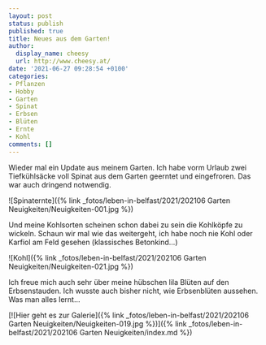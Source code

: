 ```yaml
---
layout: post
status: publish
published: true
title: Neues aus dem Garten!
author:
  display_name: cheesy
  url: http://www.cheesy.at/
date: '2021-06-27 09:28:54 +0100'
categories:
- Pflanzen
- Hobby
- Garten
- Spinat
- Erbsen
- Blüten
- Ernte
- Kohl
comments: []
---
```


<!-- Guide to Markdown: https://guides.github.com/features/mastering-markdown/ -->

Wieder mal ein Update aus meinem Garten. Ich habe vorm Urlaub zwei Tiefkühlsäcke voll Spinat aus dem Garten geerntet und eingefroren. Das war auch dringend notwendig.

![Spinaternte]({% link _fotos/leben-in-belfast/2021/202106 Garten Neuigkeiten/Neuigkeiten-001.jpg %})


Und meine Kohlsorten scheinen schon dabei zu sein die Kohlköpfe zu wickeln. Schaun wir mal wie das weitergeht, ich habe noch nie Kohl oder Karfiol am Feld gesehen (klassisches Betonkind...)

![Kohl]({% link _fotos/leben-in-belfast/2021/202106 Garten Neuigkeiten/Neuigkeiten-021.jpg %})

Ich freue mich auch sehr über meine hübschen lila Blüten auf den Erbsenstauden. Ich wusste auch bisher nicht, wie Erbsenblüten aussehen. Was man alles lernt...

[![Hier geht es zur Galerie]({% link _fotos/leben-in-belfast/2021/202106 Garten Neuigkeiten/Neuigkeiten-019.jpg %})]({% link _fotos/leben-in-belfast/2021/202106 Garten Neuigkeiten/index.md %})